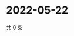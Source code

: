 # 2022-05-22

共 0 条

<!-- BEGIN WEIBO -->
<!-- 最后更新时间 Sun May 22 2022 21:17:50 GMT+0800 (China Standard Time) -->

<!-- END WEIBO -->
